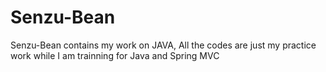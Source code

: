 # Senzu-Bean
Senzu-Bean contains my work on JAVA,
All the codes are just my practice work while I am trainning for Java and Spring MVC
